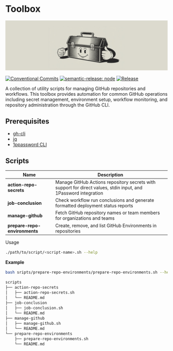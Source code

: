 # Toolbox

![toolbox](docs/images/toolbox.png)

[![Conventional Commits](https://img.shields.io/badge/Conventional%20Commits-1.0.0-yellow.svg)](https://conventionalcommits.org)
[![semantic-release: node](https://img.shields.io/badge/semantic--release-node-e10079?logo=semantic-release)](https://github.com/semantic-release/semantic-release)
[![Release](https://github.com/psilore/toolbox/actions/workflows/release.yml/badge.svg)](https://github.com/psilore/toolbox/actions/workflows/release.yml)

A collection of utility scripts for managing GitHub repositories and workflows. This toolbox provides automation for common GitHub operations including secret management, environment setup, workflow monitoring, and repository administration through the GitHub CLI.

## Prerequisites

- [gh-cli](https://cli.github.com/)
- [jq](https://stedolan.github.io/jq/)
- [1ppassword CLI](https://developer.1password.com/docs/cli/get-started/)

## Scripts

| Name | Description |
|--------|-------------|
| **action-repo-secrets** | Manage GitHub Actions repository secrets with support for direct values, stdin input, and 1Password integration |
| **job-conclusion** | Check workflow run conclusions and generate formatted deployment status reports |
| **manage-github** | Fetch GitHub repository names or team members for organizations and teams |
| **prepare-repo-environments** | Create, remove, and list GitHub Environments in repositories |

Usage

```bash
./path/to/script/<script-name>.sh --help
```

**Example**  

```bash
bash sripts/prepare-repo-environments/prepare-repo-environments.sh --help
```

```shell
scripts
├── action-repo-secrets
│   ├── action-repo-secrets.sh
│   └── README.md
├── job-conclusion
│   ├── job-conclusion.sh
│   └── README.md
├── manage-github
│   ├── manage-github.sh
│   └── README.md
└── prepare-repo-environments
    ├── prepare-repo-environments.sh
    └── README.md
```
